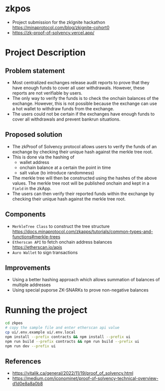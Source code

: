 # zkpos
- Project submission for the zkIgnite hackathon https://minaprotocol.com/blog/zkignite-cohort0 
- https://zk-proof-of-solvency.vercel.app/
# Project Description
## Problem statement
- Most centralized exchanges release audit reports to prove that they have enough funds to cover all user withdrawals. However, these reports are not verifiable by users. 
- The only way to verify the funds is to check the onchain balances of the exchange. However, this is not possible because the exchange can use a hot wallet to withdraw funds from the exchange.
- The users could not be certain if the exchanges have enough funds to cover all withdrawals and prevent bankrun situations.
## Proposed solution
- The zkProof of Solvency protocol allows users to verify the funds of an exchange by checking their unique hash against the merkle tree root.
- This is done via the hashing of 
    - wallet address
    - onchain balance at a certain the point in time
    - salt value (to introduce randomness)
- The merkle tree will then be constructed using the hashes of the above values. The merkle tree root will be published onchain and kept in a `Field` in the zkApp.
- The users can then verify their reported funds within the exchange by checking their unique hash against the merkle tree root.
## Components
- `MerkleTree Class` to construct the tree structure https://docs.minaprotocol.com/zkapps/tutorials/common-types-and-functions#merkle-trees
- `Etherscan API` to fetch onchain address balances https://etherscan.io/apis
-  `Auro Wallet` to sign transactions
## Improvements
- Using a better hashing approach which allows summation of balances of multiple addresses
- Using special puporse ZK-SNARKs to prove non-negative balances

# Running the project
```bash
cd zkpos
# copy the sample file and enter etherscan api value
cp ui/.env.example ui/.env.local
npm install --prefix contracts && npm install --prefix ui
npm run build --prefix contracts && npm run build --prefix ui
npm run dev --prefix ui
```
## References
- https://vitalik.ca/general/2022/11/19/proof_of_solvency.html
- https://medium.com/iconominet/proof-of-solvency-technical-overview-d1d0e8a8a0b8
